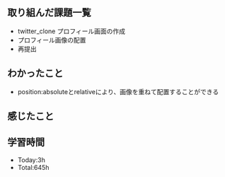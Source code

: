 ## 取り組んだ課題一覧
- twitter_clone プロフィール画面の作成
- プロフィール画像の配置
- 再提出
## わかったこと
- position:absoluteとrelativeにより、画像を重ねて配置することができる
## 感じたこと

## 学習時間
- Today:3h
- Total:645h
